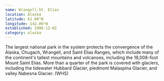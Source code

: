```yaml
---
name: Wrangell-St. Elias
location: Alaska
latitude: 61.00°N
longitude: 142.00°W
established: 1980-12-02
category: alaska
---
```


The largest national park in the system protects the convergence of the Alaska, Chugach, Wrangell, and Saint Elias Ranges, which include many of the continent's tallest mountains and volcanoes, including the 18,008-foot Mount Saint Elias. More than a quarter of the park is covered with glaciers, including the tidewater Hubbard Glacier, piedmont Malaspina Glacier, and valley Nabesna Glacier. (WHS)
